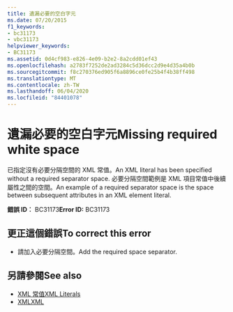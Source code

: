 ```yaml
---
title: 遺漏必要的空白字元
ms.date: 07/20/2015
f1_keywords:
- bc31173
- vbc31173
helpviewer_keywords:
- BC31173
ms.assetid: 0d4cf983-e826-4e09-b2e2-8a2cdd01ef43
ms.openlocfilehash: a2783f7252de2ad3284c5d36dcc2d9e4d35a4b0b
ms.sourcegitcommit: f8c270376ed905f6a8896ce0fe25b4f4b38ff498
ms.translationtype: MT
ms.contentlocale: zh-TW
ms.lasthandoff: 06/04/2020
ms.locfileid: "84401078"
---
```

# <a name="missing-required-white-space"></a><span data-ttu-id="0a100-102">遺漏必要的空白字元</span><span class="sxs-lookup"><span data-stu-id="0a100-102">Missing required white space</span></span>
<span data-ttu-id="0a100-103">已指定沒有必要分隔空間的 XML 常值。</span><span class="sxs-lookup"><span data-stu-id="0a100-103">An XML literal has been specified without a required separator space.</span></span> <span data-ttu-id="0a100-104">必要分隔空間範例是 XML 項目常值中後續屬性之間的空間。</span><span class="sxs-lookup"><span data-stu-id="0a100-104">An example of a required separator space is the space between subsequent attributes in an XML element literal.</span></span>  
  
 <span data-ttu-id="0a100-105">**錯誤 ID︰** BC31173</span><span class="sxs-lookup"><span data-stu-id="0a100-105">**Error ID:** BC31173</span></span>  
  
## <a name="to-correct-this-error"></a><span data-ttu-id="0a100-106">更正這個錯誤</span><span class="sxs-lookup"><span data-stu-id="0a100-106">To correct this error</span></span>  
  
- <span data-ttu-id="0a100-107">請加入必要分隔空間。</span><span class="sxs-lookup"><span data-stu-id="0a100-107">Add the required space separator.</span></span>  
  
## <a name="see-also"></a><span data-ttu-id="0a100-108">另請參閱</span><span class="sxs-lookup"><span data-stu-id="0a100-108">See also</span></span>

- [<span data-ttu-id="0a100-109">XML 常值</span><span class="sxs-lookup"><span data-stu-id="0a100-109">XML Literals</span></span>](../language-reference/xml-literals/index.md)
- [<span data-ttu-id="0a100-110">XML</span><span class="sxs-lookup"><span data-stu-id="0a100-110">XML</span></span>](../programming-guide/language-features/xml/index.md)
